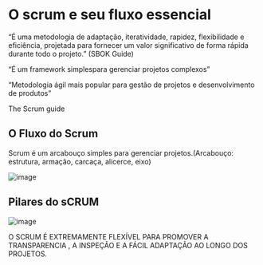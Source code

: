# O scrum e seu fluxo essencial

“É uma metodologia de adaptação, iteratividade, rapidez, flexibilidade e eficiência,
projetada para fornecer um valor significativo de forma rápida durante todo o projeto.” (SBOK Guide)

“É um framework simplespara gerenciar projetos complexos”

“Metodologia ágil mais popular para gestão de projetos e desenvolvimento de produtos”

The Scrum guide

## O Fluxo do Scrum

Scrum é um arcabouço simples para gerenciar projetos.(Arcabouço:  estrutura, armação, carcaça, alicerce, eixo)

![image](https://user-images.githubusercontent.com/52088444/207993258-f6c64b51-eabd-4561-aa57-49a932fa2df0.png)


## Pilares do sCRUM

![image](https://user-images.githubusercontent.com/52088444/207993568-a688c70e-9931-4611-98d1-0d8ca09b18b6.png)

O SCRUM É EXTREMAMENTE FLEXÍVEL PARA PROMOVER A TRANSPARENCIA , A INSPEÇÃO E A FÁCIL ADAPTAÇÃO AO LONGO DOS PROJETOS.


